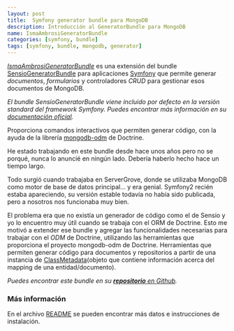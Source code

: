 ```yaml
---
layout: post
title:  Symfony generator bundle para MongoDB
description: Introducción al GeneratorBundle para MongoDB
name: IsmaAmbrosiGeneratorBundle
categories: [symfony, bundle]
tags: [symfony, bundle, mongodb, generator]
---
```


[_IsmaAmbrosiGeneratorBundle_][repo] es una extensión del bundle [SensioGeneratorBundle](https://github.com/sensiolabs/SensioGeneratorBundle) para aplicaciones [Symfony](http://symfony.com) que permite generar _documentos_, _formularios_ y controladores _CRUD_ para gestionar esos documentos de MongoDB.

_El bundle SensioGeneratorBundle viene incluido por defecto en la versión standard del framework Symfony. Puedes encontrar más información en su [documentación oficial](http://symfony.com/doc/master/bundles/SensioGeneratorBundle/index.html)._

Proporciona comandos interactivos que permiten generar código, con la ayuda de la librería [mongodb-odm](https://github.com/doctrine/mongodb-odm) de Doctrine.

He estado trabajando en este bundle desde hace unos años pero no se porqué, nunca lo anuncié en ningún lado. Debería haberlo hecho hace un tiempo largo.

Todo surgió cuando trabajaba en ServerGrove, donde se utilizaba MongoDB como motor de base de datos principal... y era genial. Symfony2 recién estaba apareciendo, su versión estable todavía no había sido publicada, pero a nosotros nos funcionaba muy bien.

El problema era que no existía un generador de código como el de Sensio y yo lo encuentro muy útil cuando se trabaja con el ORM de Doctrine. Esto me motivó a extender ese bundle y agregar las funcionalidades necesarias para trabajar con el _ODM_ de Doctrine, utilizando las herramientas que proporciona el proyecto mongodb-odm de Doctrine. Herramientas que permiten generar código para documentos y repositorios a partir de una instancia de [ClassMetadata][class-metadata](objeto que contiene información acerca del mapping de una entidad/documento).

_Puedes encontrar este bundle en su [**repositorio** en Github][repo]._

### Más información

En el archivo [README](https://github.com/iambrosi/IsmaAmbrosiGeneratorBundle/blob/master/README.md) se pueden encontrar más datos e instrucciones de instalación.


[class-metadata]: http://www.doctrine-project.org/api/common/2.2/class-Doctrine.Common.Persistence.Mapping.ClassMetadata.html "Doctrine\Common\Persistence\Mapping\ClassMetadata"


[repo]: https://github.com/iambrosi/IsmaAmbrosiGeneratorBundle "IsmaAmbrosiGeneratorBundle"
